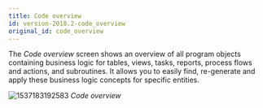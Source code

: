 ```yaml
---
title: Code overview
id: version-2018.2-code_overview
original_id: code_overview
---
```


The *Code overview* screen shows an overview of all program objects containing business logic for tables, views, tasks, reports, process flows and actions, and subroutines. It allows you to easily find, re-generate and apply these business logic concepts for specific entities.

![1537183192583](../assets/sf/1537183192583.png)
*Code overview*

